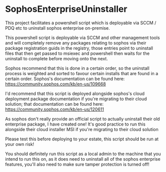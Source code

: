 # SophosEnterpriseUninstaller
This project facilitates a powershell script which is deployable via SCCM / PDQ etc to uninstall sophos enterprise on-premise.

This powershell script is deployable via SCCM and other management tools and will completely remove any packages relating to sophos via their package registration guids in the registry, those entries point to uninstall files that then get passed to msiexec and powershell then waits for the uninstall to complete before moving onto the next.

Sophos recommend that this is done in a certain order, so the uninstall process is weighted and sorted to favour certain installs that are found in a certain order. Sophos's documentation can be found here: https://community.sophos.com/kb/en-us/109668

I'd recommend that this script is deployed alongside sophos's cloud deployment package documentation if you're migrating to their cloud solution; that documentation can be found here: https://community.sophos.com/kb/en-us/120611

As sophos don't really provide an official script to actually uninstall their old enterprise package, I have created one! It's good practice to run this alongside their cloud installer MSI if you're migrating to their cloud solution

Please test this before deploying to your estate, this script should be run at your own risk!

You should definitely run this script as a local admin to the machine that you intend to run this on, as it does need to uninstall all of the sophos enterprise features, you'll also need to make sure tamper protection is turned off!
